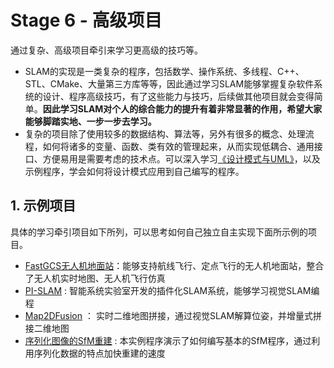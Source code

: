# Stage 6 - 高级项目

通过复杂、高级项目牵引来学习更高级的技巧等。

* SLAM的实现是一类复杂的程序，包括数学、操作系统、多线程、C++、STL、CMake、大量第三方库等等，因此通过学习SLAM能够掌握复杂软件系统的设计、程序高级技巧，有了这些能力与技巧，后续做其他项目就会变得简单。**因此学习SLAM对个人的综合能力的提升有着非常显著的作用，希望大家能够脚踏实地、一步一步去学习。**
* 复杂的项目除了使用较多的数据结构、算法等，另外有很多的概念、处理流程，如何将诸多的变量、函数、类有效的管理起来，从而实现低耦合、通用接口、方便易用是需要考虑的技术点。可以深入学习[《设计模式与UML》](../5_advanced/4_DesignPattern_UML)，以及示例程序，学会如何将设计模式应用到自己编写的程序。



## 1. 示例项目

具体的学习牵引项目如下所列，可以思考如何自己独立自主实现下面所示例的项目。

* [FastGCS无人机地面站](https://gitee.com/pi-lab/FastGCS)：能够支持航线飞行、定点飞行的无人机地面站，整合了无人机实时地图、无人机飞行仿真
* [PI-SLAM](https://gitee.com/pi-lab/pi-slam) : 智能系统实验室开发的插件化SLAM系统，能够学习视觉SLAM编程
* [Map2DFusion](https://gitee.com/pi-lab/Map2DFusion) ： 实时二维地图拼接，通过视觉SLAM解算位姿，并增量式拼接二维地图
* [序列化图像的SfM重建](https://gitee.com/pi-lab/SequenceSfM) : 本实例程序演示了如何编写基本的SfM程序，通过利用序列化数据的特点加快重建的速度

